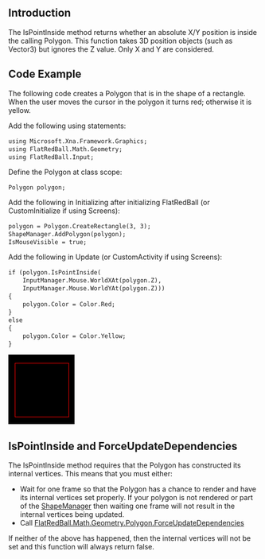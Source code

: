 ## Introduction

The IsPointInside method returns whether an absolute X/Y position is inside the calling Polygon. This function takes 3D position objects (such as Vector3) but ignores the Z value. Only X and Y are considered.

## Code Example

The following code creates a Polygon that is in the shape of a rectangle. When the user moves the cursor in the polygon it turns red; otherwise it is yellow.

Add the following using statements:

    using Microsoft.Xna.Framework.Graphics;
    using FlatRedBall.Math.Geometry;
    using FlatRedBall.Input;

Define the Polygon at class scope:

    Polygon polygon;

Add the following in Initializing after initializing FlatRedBall (or CustomInitialize if using Screens):

    polygon = Polygon.CreateRectangle(3, 3);
    ShapeManager.AddPolygon(polygon);
    IsMouseVisible = true;

Add the following in Update (or CustomActivity if using Screens):

    if (polygon.IsPointInside(
        InputManager.Mouse.WorldXAt(polygon.Z),
        InputManager.Mouse.WorldYAt(polygon.Z)))
    {
        polygon.Color = Color.Red;
    }
    else
    {
        polygon.Color = Color.Yellow;
    }

![RedRectanglePolygon.png](/media/migrated_media-RedRectanglePolygon.png)

## IsPointInside and ForceUpdateDependencies

The IsPointInside method requires that the Polygon has constructed its internal vertices. This means that you must either:

-   Wait for one frame so that the Polygon has a chance to render and have its internal vertices set properly. If your polygon is not rendered or part of the [ShapeManager](/frb/docs/index.php?title=FlatRedBall.Math.Geometry.ShapeManager "FlatRedBall.Math.Geometry.ShapeManager") then waiting one frame will not result in the internal vertices being updated.
-   Call [FlatRedBall.Math.Geometry.Polygon.ForceUpdateDependencies](/frb/docs/index.php?title=FlatRedBall.Math.Geometry.Polygon.ForceUpdateDependencies "FlatRedBall.Math.Geometry.Polygon.ForceUpdateDependencies")

If neither of the above has happened, then the internal vertices will not be set and this function will always return false.
